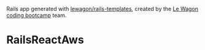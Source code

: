 Rails app generated with [lewagon/rails-templates](https://github.com/lewagon/rails-templates), created by the [Le Wagon coding bootcamp](https://www.lewagon.com) team.
# RailsReactAws

